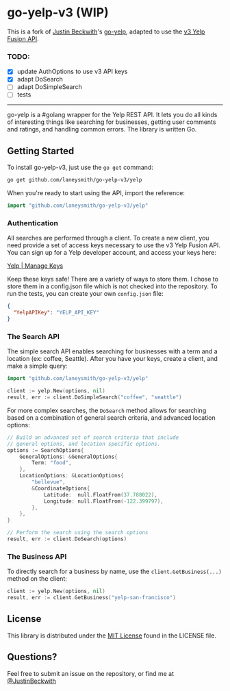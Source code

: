 # go-yelp-v3 (WIP)

This is a fork of [Justin Beckwith](https://github.com/JustinBeckwith/)'s [go-yelp](https://github.com/JustinBeckwith/go-yelp), adapted to use the [v3 Yelp Fusion API](https://www.yelp.com/developers/documentation/v3).

### TODO:

- [x] update AuthOptions to use v3 API keys
- [x] adapt DoSearch
- [ ] adapt DoSimpleSearch
- [ ] tests

---

go-yelp is a #golang wrapper for the Yelp REST API. It lets you do all kinds of interesting things like searching for businesses, getting user comments and ratings, and handling common errors. The library is written Go.

## Getting Started

To install go-yelp-v3, just use the `go get` command:

```sh
go get github.com/laneysmith/go-yelp-v3/yelp
```

When you're ready to start using the API, import the reference:

```go
import "github.com/laneysmith/go-yelp-v3/yelp"
```

### Authentication

All searches are performed through a client. To create a new client, you need provide a set of access keys necessary to use the v3 Yelp Fusion API. You can sign up for a Yelp developer account, and access your keys here:

[Yelp | Manage Keys](https://www.yelp.com/developers/v3/manage_app)

Keep these keys safe! There are a variety of ways to store them. I chose to store them in a config.json file which is not checked into the repository. To run the tests, you can create your own `config.json` file:

```json
{
  "YelpAPIKey": "YELP_API_KEY"
}
```

### The Search API

The simple search API enables searching for businesses with a term and a location (ex: coffee, Seattle). After you have your keys, create a client, and make a simple query:

```go
import "github.com/laneysmith/go-yelp-v3/yelp"

client := yelp.New(options, nil)
result, err := client.DoSimpleSearch("coffee", "seattle")
```

For more complex searches, the `DoSearch` method allows for searching based on a combination of general search criteria, and advanced location options:

```go
// Build an advanced set of search criteria that include
// general options, and location specific options.
options := SearchOptions{
	GeneralOptions: &GeneralOptions{
		Term: "food",
	},
	LocationOptions: &LocationOptions{
		"bellevue",
		&CoordinateOptions{
			Latitude:  null.FloatFrom(37.788022),
			Longitude: null.FloatFrom(-122.399797),
		},
	},
}

// Perform the search using the search options
result, err := client.DoSearch(options)
```

### The Business API

To directly search for a business by name, use the `client.GetBusiness(...)` method on the client:

```go
client := yelp.New(options, nil)
result, err := client.GetBusiness("yelp-san-francisco")
```

## License

This library is distributed under the [MIT License](http://opensource.org/licenses/MIT) found in the LICENSE file.

## Questions?

Feel free to submit an issue on the repository, or find me at [@JustinBeckwith](http://twitter.com/JustinBeckwith)
